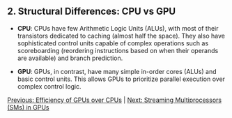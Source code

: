 ## 2. Structural Differences: CPU vs GPU

- **CPU**: CPUs have few Arithmetic Logic Units (ALUs), with most of their transistors dedicated to caching (almost half the space). They also have sophisticated control units capable of complex operations such as scoreboarding (reordering instructions based on when their operands are available) and branch prediction.
  
- **GPU**: GPUs, in contrast, have many simple in-order cores (ALUs) and basic control units. This allows GPUs to prioritize parallel execution over complex control logic.

[Previous: Efficiency of GPUs over CPUs](02_efficiency.md) | [Next: Streaming Multiprocessors (SMs) in GPUs](04_streaming_multiprocessors.md)
